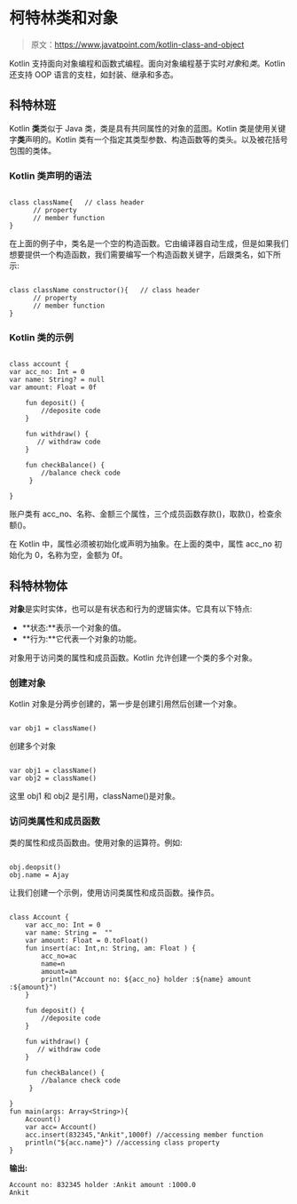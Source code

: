 # 柯特林类和对象

> 原文：<https://www.javatpoint.com/kotlin-class-and-object>

Kotlin 支持面向对象编程和函数式编程。面向对象编程基于实时*对象*和*类*。Kotlin 还支持 OOP 语言的支柱，如封装、继承和多态。

## 科特林班

Kotlin **类**类似于 Java 类，类是具有共同属性的对象的蓝图。Kotlin 类是使用关键字**类**声明的。Kotlin 类有一个指定其类型参数、构造函数等的类头。以及被花括号包围的类体。

### Kotlin 类声明的语法

```

class className{   // class header
      // property
      // member function
}

```

在上面的例子中，类名是一个空的构造函数。它由编译器自动生成，但是如果我们想要提供一个构造函数，我们需要编写一个构造函数关键字，后跟类名，如下所示:

```

class className constructor(){   // class header
      // property
      // member function
}

```

### Kotlin 类的示例

```

class account {
var acc_no: Int = 0
var name: String? = null
var amount: Float = 0f

    fun deposit() {
        //deposite code
    }

    fun withdraw() {
       // withdraw code
    }

    fun checkBalance() {
        //balance check code
     }

}

```

账户类有 acc_no、名称、金额三个属性，三个成员函数存款()，取款()，检查余额()。

在 Kotlin 中，属性必须被初始化或声明为抽象。在上面的类中，属性 acc_no 初始化为 0，名称为空，金额为 0f。

## 科特林物体

**对象**是实时实体，也可以是有状态和行为的逻辑实体。它具有以下特点:

*   **状态:**表示一个对象的值。
*   **行为:**它代表一个对象的功能。

对象用于访问类的属性和成员函数。Kotlin 允许创建一个类的多个对象。

### 创建对象

Kotlin 对象是分两步创建的，第一步是创建引用然后创建一个对象。

```

var obj1 = className()

```

创建多个对象

```

var obj1 = className()
var obj2 = className()

```

这里 obj1 和 obj2 是引用，className()是对象。

### 访问类属性和成员函数

类的属性和成员函数由。使用对象的运算符。例如:

```

obj.deopsit()
obj.name = Ajay 

```

让我们创建一个示例，使用访问类属性和成员函数。操作员。

```

class Account {
    var acc_no: Int = 0
    var name: String =  ""
    var amount: Float = 0.toFloat()
    fun insert(ac: Int,n: String, am: Float ) {
        acc_no=ac
        name=n
        amount=am
        println("Account no: ${acc_no} holder :${name} amount :${amount}")
    }

    fun deposit() {
        //deposite code
    }

    fun withdraw() {
       // withdraw code
    }

    fun checkBalance() {
        //balance check code
     }

}
fun main(args: Array<String>){
    Account()
    var acc= Account()
    acc.insert(832345,"Ankit",1000f) //accessing member function
    println("${acc.name}") //accessing class property
}

```

**输出:**

```
Account no: 832345 holder :Ankit amount :1000.0
Ankit

```